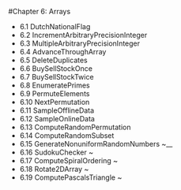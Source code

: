 #Chapter 6: Arrays  

* 6.1 DutchNationalFlag
* 6.2 IncrementArbitraryPrecisionInteger
* 6.3 MultipleArbitraryPrecisionInteger
* 6.4 AdvanceThroughArray
* 6.5 DeleteDuplicates
* 6.6 BuySellStockOnce
* 6.7 BuySellStockTwice
* 6.8 EnumeratePrimes
* 6.9 PermuteElements
* 6.10 NextPermutation
* 6.11 SampleOfflineData
* 6.12 SampleOnlineData
* 6.13 ComputeRandomPermutation
* 6.14 ComputeRandomSubset
* 6.15 GenerateNonuniformRandomNumbers ~__
* 6.16 SudokuChecker ~
* 6.17 ComputeSpiralOrdering ~
* 6.18 Rotate2DArray ~
* 6.19 ComputePascalsTriangle ~